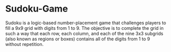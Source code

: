 # Sudoku-Game
Sudoku is a logic-based number-placement game that challenges players to fill a 9x9 grid with  digits from 1 to 9. The objective is to complete the grid in such a way that each row, each  column, and each of the nine 3x3 subgrids (also known as regions or boxes) contains all of the  digits from 1 to 9 without repetition. 

